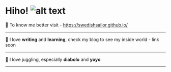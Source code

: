 # Hiho! ![alt text](https://i.postimg.cc/Nf5BWP0D/Basil-scared.gif)

📙 To know me better visit - https://swedishsailor.github.io/

---
🌙 I love **writing** and **learning**, check my blog to see my inside world - link soon

---
🏹 I love juggling, especially **diabolo** and **yoyo**

---
<!--![Image Title](https://i.postimg.cc/VkcGdDQ6/skykicia-kopia.png)
### Space cat wishes you good day-->
<!--
**swedishsailor/swedishsailor** is a ✨ _special_ ✨ repository because its `README.md` (this file) appears on your GitHub profile.

Here are some ideas to get you started:

- 🔭 I’m currently working on ...
- 🌱 I’m currently learning ...
- 👯 I’m looking to collaborate on ...
- 🤔 I’m looking for help with ...
- 💬 Ask me about ...
- 📫 How to reach me: ...
- 😄 Pronouns: ...
- ⚡ Fun fact: ...
-->
